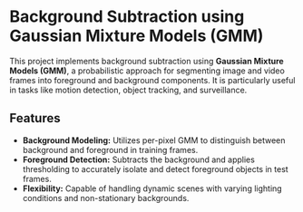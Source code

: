 # Background Subtraction using Gaussian Mixture Models (GMM)

This project implements background subtraction using **Gaussian Mixture Models (GMM)**, a probabilistic approach for segmenting image and video frames into foreground and background components. It is particularly useful in tasks like motion detection, object tracking, and surveillance.

## Features
- **Background Modeling:** Utilizes per-pixel GMM to distinguish between background and foreground in training frames.
- **Foreground Detection:** Subtracts the background and applies thresholding to accurately isolate and detect foreground objects in test frames.
- **Flexibility:** Capable of handling dynamic scenes with varying lighting conditions and non-stationary backgrounds.
